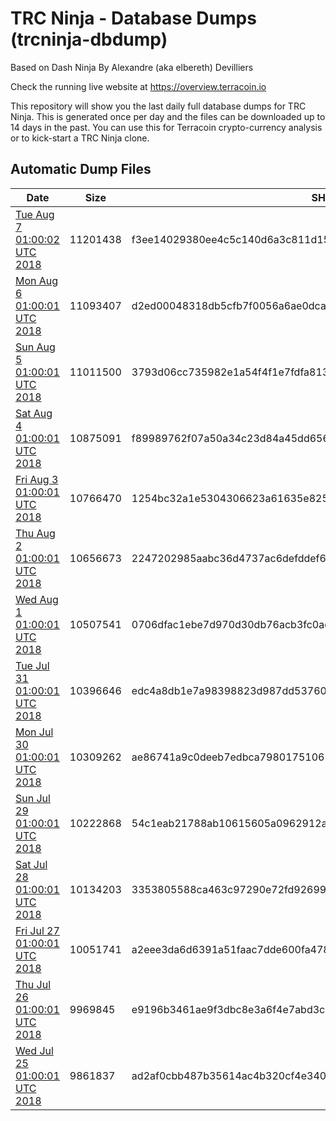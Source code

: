 # TRC Ninja - Database Dumps (trcninja-dbdump)
Based on Dash Ninja By Alexandre (aka elbereth) Devilliers

Check the running live website at https://overview.terracoin.io

This repository will show you the last daily full database dumps for TRC Ninja. This is generated once per day and the files can be downloaded up to 14 days in the past.
You can use this for Terracoin crypto-currency analysis or to kick-start a TRC Ninja clone.


## Automatic Dump Files
| Date | Size | SHA256 |
|--|--|--|
| [Tue Aug  7 01:00:02 UTC 2018](https://transfer.sh/dn1sA/trcninja-dbdump-20180807010002.tar.bz2) | 11201438 | f3ee14029380ee4c5c140d6a3c811d15ad68e5ad80bd6e89591df58346fc6ec5 | 
| [Mon Aug  6 01:00:01 UTC 2018](https://transfer.sh/12VCLM/trcninja-dbdump-20180806010001.tar.bz2) | 11093407 | d2ed00048318db5cfb7f0056a6ae0dca5ed9881e1429af855c3510860281b0dc | 
| [Sun Aug  5 01:00:01 UTC 2018](https://transfer.sh/iMPrn/trcninja-dbdump-20180805010001.tar.bz2) | 11011500 | 3793d06cc735982e1a54f4f1e7fdfa813f39520be3765f4a3282f39a98fdd3ef | 
| [Sat Aug  4 01:00:01 UTC 2018](https://transfer.sh/hVe3W/trcninja-dbdump-20180804010001.tar.bz2) | 10875091 | f89989762f07a50a34c23d84a45dd65693f982f072b0a62263b3da706bc1b123 | 
| [Fri Aug  3 01:00:01 UTC 2018](https://transfer.sh/CdDOv/trcninja-dbdump-20180803010001.tar.bz2) | 10766470 | 1254bc32a1e5304306623a61635e825bf3ba0b3f03955913016f7b3787286758 | 
| [Thu Aug  2 01:00:01 UTC 2018](https://transfer.sh/pNS6e/trcninja-dbdump-20180802010001.tar.bz2) | 10656673 | 2247202985aabc36d4737ac6defddef63ded91b7f79e2adc8b61c91a15ade598 | 
| [Wed Aug  1 01:00:01 UTC 2018](https://transfer.sh/JpNX9/trcninja-dbdump-20180801010001.tar.bz2) | 10507541 | 0706dfac1ebe7d970d30db76acb3fc0ac3f7807582be2298f48988c1cb036610 | 
| [Tue Jul 31 01:00:01 UTC 2018](https://transfer.sh/V7oDB/trcninja-dbdump-20180731010001.tar.bz2) | 10396646 | edc4a8db1e7a98398823d987dd53760498741bc6b943d4eb010d422ade392ff1 | 
| [Mon Jul 30 01:00:01 UTC 2018](https://transfer.sh/tj4y8/trcninja-dbdump-20180730010001.tar.bz2) | 10309262 | ae86741a9c0deeb7edbca79801751061ce2bdc0fe955362987d3ea123b60c26f | 
| [Sun Jul 29 01:00:01 UTC 2018](https://transfer.sh/CGXuq/trcninja-dbdump-20180729010001.tar.bz2) | 10222868 | 54c1eab21788ab10615605a0962912a684c7b9b0c717a2a09a38d4dda4a23d0a | 
| [Sat Jul 28 01:00:01 UTC 2018](https://transfer.sh/cIPtp/trcninja-dbdump-20180728010001.tar.bz2) | 10134203 | 3353805588ca463c97290e72fd92699c3a027b0cc2aaa8250a288e7a0ba81fa6 | 
| [Fri Jul 27 01:00:01 UTC 2018](https://transfer.sh/qG5eJ/trcninja-dbdump-20180727010001.tar.bz2) | 10051741 | a2eee3da6d6391a51faac7dde600fa4788a45da3a58f0b1b143e40a2b7dc10ba | 
| [Thu Jul 26 01:00:01 UTC 2018](https://transfer.sh/vTOK6/trcninja-dbdump-20180726010001.tar.bz2) | 9969845 | e9196b3461ae9f3dbc8e3a6f4e7abd3ca413a6628d2c65befa933103a7675a97 | 
| [Wed Jul 25 01:00:01 UTC 2018](https://transfer.sh/gLCMR/trcninja-dbdump-20180725010001.tar.bz2) | 9861837 | ad2af0cbb487b35614ac4b320cf4e340c2c6c548fcd856dda8ae1ed527c07b98 | 
